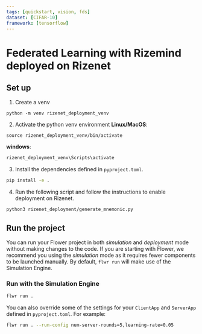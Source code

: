 ```yaml
---
tags: [quickstart, vision, fds]
dataset: [CIFAR-10]
framework: [tensorflow]
---
```


# Federated Learning with Rizemind deployed on Rizenet

## Set up


1. Create a venv
```shell
python -m venv rizenet_deployment_venv
```

2. Activate the python venv environment
**Linux/MacOS**:
```shell
source rizenet_deployment_venv/bin/activate
```
**windows**:
```bash
rizenet_deployment_venv\Scripts\activate
```

3. Install the dependencies defined in `pyproject.toml`.

```bash
pip install -e .
```

4. Run the following script and follow the instructions to enable deployment on Rizenet.
```shell
python3 rizenet_deployment/generate_mnemonic.py
```

## Run the project

You can run your Flower project in both _simulation_ and _deployment_ mode without making changes to the code. If you are starting with Flower, we recommend you using the _simulation_ mode as it requires fewer components to be launched manually. By default, `flwr run` will make use of the Simulation Engine.

### Run with the Simulation Engine

```bash
flwr run .
```

You can also override some of the settings for your `ClientApp` and `ServerApp` defined in `pyproject.toml`. For example:

```bash
flwr run . --run-config num-server-rounds=5,learning-rate=0.05
```